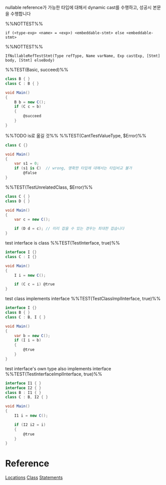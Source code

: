 nullable reference가 가능한 타입에 대해서 dynamic cast를 수행하고, 성공시 본문을 수행합니다

%%NOTTEST%%
```
if (<type-exp> <name> = <exp>) <embeddable-stmt> else <embeddable-stmt>
```

%%NOTTEST%%
```
IfNullableRefTestStmt(Type refType, Name varName, Exp castExp, [Stmt] body, [Stmt] elseBody)
```

%%TEST(Basic, succeed)%%
```cs
class B { }
class C : B { }

void Main()
{
    B b = new C();
    if (C c = b)
    {
        @succeed
    }
}
```

%%TODO is로 옮길 것%%
%%TEST(CantTestValueType, $Error)%%
```cs
class C {}

void Main()
{
    var s1 = 0;
    if (s1 is C)  // wrong, 명확한 타입에 대해서는 타입비교 불가
        @false
}
```

%%TEST(TestUnrelatedClass, $Error)%%
```cs
class C { }
class D { }

void Main()
{
	var c = new C();

	if (D d = c); // 미리 잡을 수 있는 경우는 최대한 잡습니다
}
```

test interface is class
%%TEST(TestInterface, true)%%
```cs
interface I {}
class C : I {}

void Main()
{
	I i = new C();

	if (C c = i) @true
}
```

test class implements interface
%%TEST(TestClassImplInterface, true)%%
```cs
interface I {}
class B { }
class C : B, I { }

void Main()
{
	var b = new C();
	if (I i = b)
	{
		@true
	}
}
```

test interface's own type also implements interface
%%TEST(TestInterfaceImplInterface, true)%%
```cs
interface I1 { }
interface I2 { }
class B : I1 { }
class C : B, I2 { }

void Main()
{
	I1 i = new C();

	if (I2 i2 = i)
	{
		@true
	}
}


```


# Reference
[Locations](Locations.md)
[Class](Class.md)
[Statements](Statements.md)
